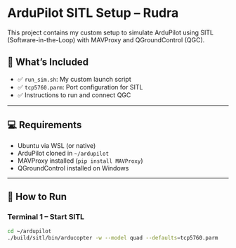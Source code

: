 # ArduPilot SITL Setup – Rudra

This project contains my custom setup to simulate ArduPilot using SITL (Software-in-the-Loop) with MAVProxy and QGroundControl (QGC).

## 🚀 What’s Included

- ✅ `run_sim.sh`: My custom launch script
- ✅ `tcp5760.parm`: Port configuration for SITL
- ✅ Instructions to run and connect QGC

---

## 💻 Requirements

- Ubuntu via WSL (or native)
- ArduPilot cloned in `~/ardupilot`
- MAVProxy installed (`pip install MAVProxy`)
- QGroundControl installed on Windows

---

## 🔧 How to Run

### Terminal 1 – Start SITL
```bash
cd ~/ardupilot
./build/sitl/bin/arducopter -w --model quad --defaults=tcp5760.parm
